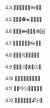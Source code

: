 4.4
📑🚚👒🥏👙🥏👓🔴🆗

4.5
💭🚝📖🕵🏊🍴🤲👤🆗

4.6
💭🚜👐👪📆🐓🚁🕸🆗

4.7
💭🚜🐐👋💖🤜👓🔵🆗

4.8
📑🚚🐉🗒🐆🍕🎆🍀🆗

4.9
📑🚙💚🗄💊🎗💐🕞🆗

4.10
📑🚝🍅🤙📒💃🧔🍖🆗

4.11
📑🚛👎🕔💾😪🐊🤞🆗

4.12
📑🚙🏓👷🏒🎻🔓🕤🆗